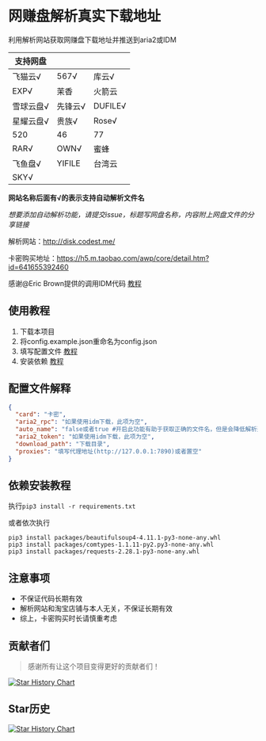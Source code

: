 # 网赚盘解析真实下载地址

利用解析网站获取网赚盘下载地址并推送到aria2或IDM

| 支持网盘  |        |         |
|-------|--------|---------|
| 飞猫云√  | 567√   | 库云√     |
| EXP√  | 茉香     | 火箭云     |
| 雪球云盘√ | 先锋云√   | DUFILE√ |
| 星耀云盘√ | 贵族√    | Rose√   |
| 520   | 46     | 77      |
| RAR√  | OWN√   | 蜜蜂      |
| 飞鱼盘√  | YIFILE | 台湾云     |
| SKY√  |        |         |

**网站名称后面有√的表示支持自动解析文件名**

_想要添加自动解析功能，请提交issue，标题写网盘名称，内容附上网盘文件的分享链接_

解析网站：<http://disk.codest.me/>

卡密购买地址：<https://h5.m.taobao.com/awp/core/detail.htm?id=641655392460>

感谢@Eric
Brown提供的调用IDM代码 [教程](https://stackoverflow.com/questions/22587681/use-idminternet-download-manager-api-with-python)

## 使用教程

1. 下载本项目
2. 将config.example.json重命名为config.json
3. 填写配置文件 [教程](#jump1)
4. 安装依赖 [教程](#jump2)

## 配置文件解释<a id="jump1"></a>

```json
{
  "card": "卡密",
  "aria2_rpc": "如果使用idm下载，此项为空",
  "auto_name": "false或者true #开启此功能有助于获取正确的文件名，但是会降低解析速度",
  "aria2_token": "如果使用idm下载，此项为空",
  "download_path": "下载目录",
  "proxies": "填写代理地址(http://127.0.0.1:7890)或者置空"
}
```

## 依赖安装教程<a id="jump2"></a>

执行`pip3 install -r requirements.txt`

或者依次执行

```commandline
pip3 install packages/beautifulsoup4-4.11.1-py3-none-any.whl
pip3 install packages/comtypes-1.1.11-py2.py3-none-any.whl
pip3 install packages/requests-2.28.1-py3-none-any.whl
```

## 注意事项

* 不保证代码长期有效
* 解析网站和淘宝店铺与本人无关，不保证长期有效
* 综上，卡密购买时长请慎重考虑


## 贡献者们

> 感谢所有让这个项目变得更好的贡献者们！

[![Star History Chart](https://contrib.rocks/image?repo=holll/wzjx)](https://github.com/holll/wzjx/graphs/contributors)

## Star历史

<a href="https://github.com/holll/wzjx/stargazers">
  <picture>
    <source media="(prefers-color-scheme: dark)" srcset="https://api.star-history.com/svg?repos=holll/wzjx&type=Date&theme=dark" />
    <source media="(prefers-color-scheme: light)" srcset="https://api.star-history.com/svg?repos=holll/wzjx&type=Date" />
    <img alt="Star History Chart" src="https://api.star-history.com/svg?repos=holll/wzjx&type=Date" />
  </picture>
</a>
